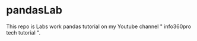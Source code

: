 # pandasLab
This repo is Labs work pandas tutorial on my Youtube channel " info360pro tech tutorial ".
